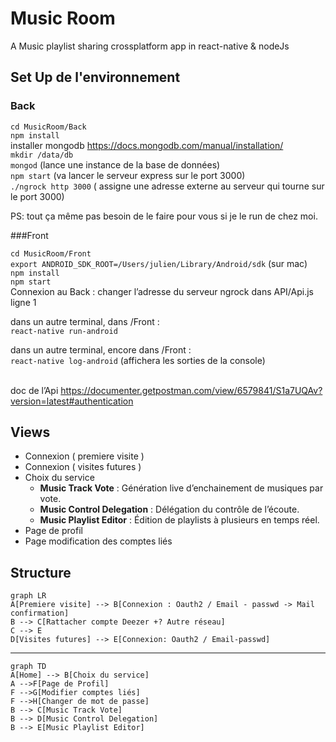 
# Music Room
A Music playlist sharing crossplatform app in react-native & nodeJs 

## Set Up de l'environnement

### Back

``cd MusicRoom/Back``<br/>
``npm install``<br/>
installer mongodb https://docs.mongodb.com/manual/installation/<br/>
``mkdir /data/db``<br/>
``mongod`` (lance une instance de la base de données)<br/> 
``npm start`` (va lancer le serveur express sur le port 3000)<br/>
``./ngrock http 3000`` ( assigne une adresse externe au serveur qui tourne sur le port 3000)<br/>

PS: tout ça même pas besoin de le faire pour vous si je le run de chez moi.

###Front

``cd MusicRoom/Front``<br/>
``export ANDROID_SDK_ROOT=/Users/julien/Library/Android/sdk`` (sur mac)<br/>
``npm install``<br/>
``npm start``<br/>
Connexion au Back : changer l’adresse du serveur ngrock dans API/Api.js ligne 1<br/>

dans un autre terminal, dans /Front :<br/>
``react-native run-android``<br/>

dans un autre terminal, encore dans /Front : 	<br/>
``react-native log-android`` (affichera les sorties de la console)<br/><br/>

doc de l’Api https://documenter.getpostman.com/view/6579841/S1a7UQAv?version=latest#authentication<br/>

## Views

 - Connexion ( premiere visite )
 - Connexion ( visites futures )
 - Choix du service 
	 - **Music Track Vote** : Génération live d’enchainement de musiques par vote. 
	 - **Music Control Delegation** : Délégation du contrôle de l’écoute. 
	 -  **Music Playlist Editor** : Édition de playlists à plusieurs en temps réel.
 - Page de profil
 - Page modification des comptes liés

## Structure

```mermaid
graph LR
A[Premiere visite] --> B[Connexion : Oauth2 / Email - passwd -> Mail confirmation]
B --> C[Rattacher compte Deezer +? Autre réseau]
C --> E
D[Visites futures] --> E[Connexion: Oauth2 / Email-passwd]

```

---

```mermaid
graph TD
A[Home] --> B[Choix du service]
A -->F[Page de Profil]
F -->G[Modifier comptes liés]
F -->H[Changer de mot de passe]
B --> C[Music Track Vote]
B --> D[Music Control Delegation]
B --> E[Music Playlist Editor]

```
